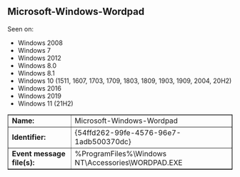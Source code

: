 ## Microsoft-Windows-Wordpad

Seen on:
* Windows 2008
* Windows 7
* Windows 2012
* Windows 8.0
* Windows 8.1
* Windows 10 (1511, 1607, 1703, 1709, 1803, 1809, 1903, 1909, 2004, 20H2)
* Windows 2016
* Windows 2019
* Windows 11 (21H2)

<table border="1" class="docutils">
  <tbody>
    <tr>
      <td><b>Name:</b></td>
      <td>Microsoft-Windows-Wordpad</td>
    </tr>
    <tr>
      <td><b>Identifier:</b></td>
      <td>{54ffd262-99fe-4576-96e7-1adb500370dc}</td>
    </tr>
    <tr>
      <td><b>Event message file(s):</b></td>
      <td>%ProgramFiles%\Windows NT\Accessories\WORDPAD.EXE</td>
    </tr>
  </tbody>
</table>

&nbsp;


